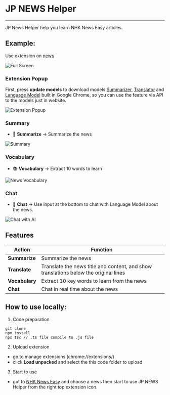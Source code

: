 # JP NEWS Helper
---
JP News Helper help you learn NHK News Easy articles.

## Example: 
Use extension on [news](https://www3.nhk.or.jp/news/easy/ne2025073112098/ne2025073112098.html)

![Full Screen](static/jpnewshelper_0.png)

### Extension Popup
First, press **update models** to download models [Summarizer](https://developer.chrome.com/docs/ai/summarizer-api), [Translator](https://developer.chrome.com/docs/ai/translator-api) and [Language Model](https://developer.chrome.com/docs/ai/prompt-api) built in Google Chrome, so you can use the feature via API to the models just in website.

![Extension Popup](static/jpnewshelper_3.png)

### Summary
- 📝 **Summarize** → Summarize the news  

![Summary](static/jpnewshelper_1.png)

### Vocabulary
- 📚 **Vocabulary** → Extract 10 words to learn  

![News Vocabulary](static/jpnewshelper_4.png)

### Chat
- 💬 **Chat** → Use input at the bottom to chat with Language Model about the news.

![Chat with AI](static/jpnewshelper_5.png)

## Features
| Action        | Function                                       |
|---------------|------------------------------------------------|
| **Summarize** | Summarize the news                             |
| **Translate** | Translate the news title and content, and show translations below the original lines |
| **Vocabulary**| Extract 10 key words to learn from the news     |
| **Chat**      | Chat in real time about the news               |

## How to use locally:
1. Code preparation
```
git clone
npm install
npx tsc // .ts file compile to .js file
```
2. Upload extension
* go to manage extensions (chrome://extensions/)
* click **Load unpacked** and select the this code folder to upload
3. Start to use
* got to [NHK News Easy](https://www3.nhk.or.jp/news/easy/) and choose a news then start to use JP NEWS Helper from the right top extension icon.
